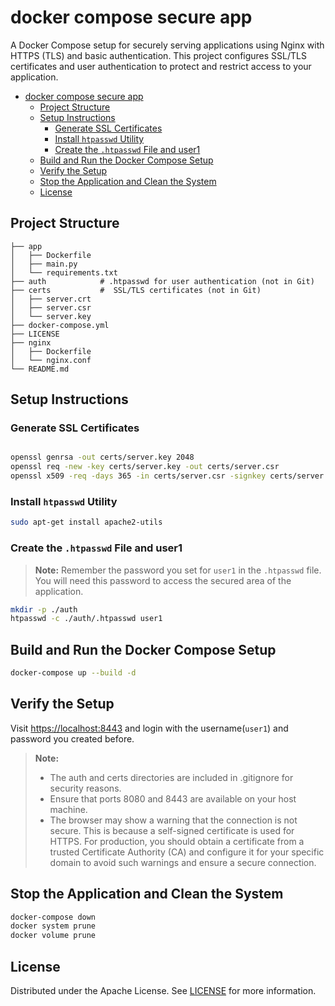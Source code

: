 # docker compose secure app

A Docker Compose setup for securely serving applications using Nginx with HTTPS (TLS) and basic authentication. This project configures SSL/TLS certificates and user authentication to protect and restrict access to your application.
- [docker compose secure app](#docker-compose-secure-app)
  - [Project Structure](#project-structure)
  - [Setup Instructions](#setup-instructions)
    - [Generate SSL Certificates](#generate-ssl-certificates)
    - [Install `htpasswd` Utility](#install-htpasswd-utility)
    - [Create the `.htpasswd` File and user1](#create-the-htpasswd-file-and-user1)
  - [Build and Run the Docker Compose Setup](#build-and-run-the-docker-compose-setup)
  - [Verify the Setup](#verify-the-setup)
  - [Stop the Application and Clean the System](#stop-the-application-and-clean-the-system)
  - [License](#license)


## Project Structure

```plaintext
├── app
│   ├── Dockerfile
│   ├── main.py
│   └── requirements.txt
├── auth            # .htpasswd for user authentication (not in Git)
├── certs           #  SSL/TLS certificates (not in Git)
│   ├── server.crt
│   ├── server.csr
│   └── server.key
├── docker-compose.yml
├── LICENSE
├── nginx
│   ├── Dockerfile
│   └── nginx.conf
└── README.md
```

## Setup Instructions
### Generate SSL Certificates

```sh

openssl genrsa -out certs/server.key 2048
openssl req -new -key certs/server.key -out certs/server.csr
openssl x509 -req -days 365 -in certs/server.csr -signkey certs/server.key -out certs/server.crt
```

### Install `htpasswd` Utility

```sh
sudo apt-get install apache2-utils
```

### Create the `.htpasswd` File and user1

>**Note:** Remember the password you set for `user1` in the `.htpasswd` file. You will need this password to access the secured area of the application.

```sh
mkdir -p ./auth
htpasswd -c ./auth/.htpasswd user1
```

## Build and Run the Docker Compose Setup


```sh
docker-compose up --build -d
```

## Verify the Setup

Visit [https://localhost:8443](https://localhost:8443) and login with the username(`user1`) and password you created before.



>**Note:** 
>- The auth and certs directories are included in .gitignore for security reasons.
>- Ensure that ports 8080 and 8443 are available on your host machine.
>- The browser may show a warning that the connection is not secure. This is because a self-signed certificate is used for HTTPS. For production, you should obtain a certificate from a trusted Certificate Authority (CA) and configure it for your specific domain to avoid such warnings and ensure a secure connection.

## Stop the Application and Clean the System

```sh
docker-compose down
docker system prune
docker volume prune
```
## License

Distributed under the Apache License. See [LICENSE](LICENSE) for more information.
